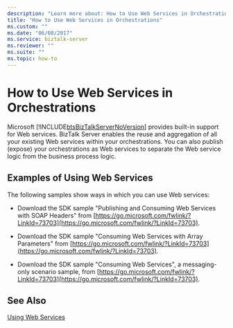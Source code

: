 ```yaml
---
description: "Learn more about: How to Use Web Services in Orchestrations"
title: "How to Use Web Services in Orchestrations"
ms.custom: ""
ms.date: "06/08/2017"
ms.service: biztalk-server
ms.reviewer: ""
ms.suite: ""
ms.topic: how-to
---
```

# How to Use Web Services in Orchestrations
Microsoft [!INCLUDE[btsBizTalkServerNoVersion](../includes/btsbiztalkservernoversion-md.md)] provides built-in support for Web services. BizTalk Server enables the reuse and aggregation of all your existing Web services within your orchestrations. You can also publish (expose) your orchestrations as Web services to separate the Web service logic from the business process logic.

## Examples of Using Web Services
 The following samples show ways in which you can use Web services:

-   Download the SDK sample "Publishing and Consuming Web Services with SOAP Headers" from [https://go.microsoft.com/fwlink/?LinkId=73703](https://go.microsoft.com/fwlink/?LinkId=73703).

-   Download the SDK sample "Consuming Web Services with Array Parameters" from [https://go.microsoft.com/fwlink/?LinkId=73703](https://go.microsoft.com/fwlink/?LinkId=73703).

-   Download the SDK sample "Consuming Web Services", a messaging-only scenario sample, from [https://go.microsoft.com/fwlink/?LinkId=73703](https://go.microsoft.com/fwlink/?LinkId=73703).

## See Also
 [Using Web Services](../core/using-web-services.md)
